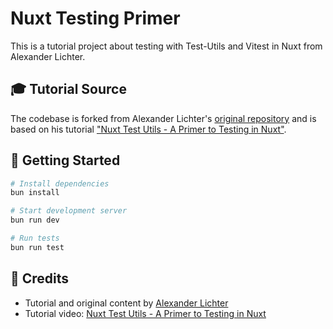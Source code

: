 # Nuxt Testing Primer

This is a tutorial project about testing with Test-Utils and Vitest in Nuxt from Alexander Lichter.

## 🎓 Tutorial Source

The codebase is forked from Alexander Lichter's [original repository](https://github.com/manniL/nuxt-test-utils-primer) and is based on his tutorial ["Nuxt Test Utils - A Primer to Testing in Nuxt"](https://www.youtube.com/watch?v=yGzwk9xi9gU).

## 🚀 Getting Started

```bash
# Install dependencies
bun install

# Start development server
bun run dev

# Run tests
bun run test
```

## 📝 Credits

- Tutorial and original content by [Alexander Lichter](https://github.com/manniL)
- Tutorial video: [Nuxt Test Utils - A Primer to Testing in Nuxt](https://www.youtube.com/watch?v=yGzwk9xi9gU)
